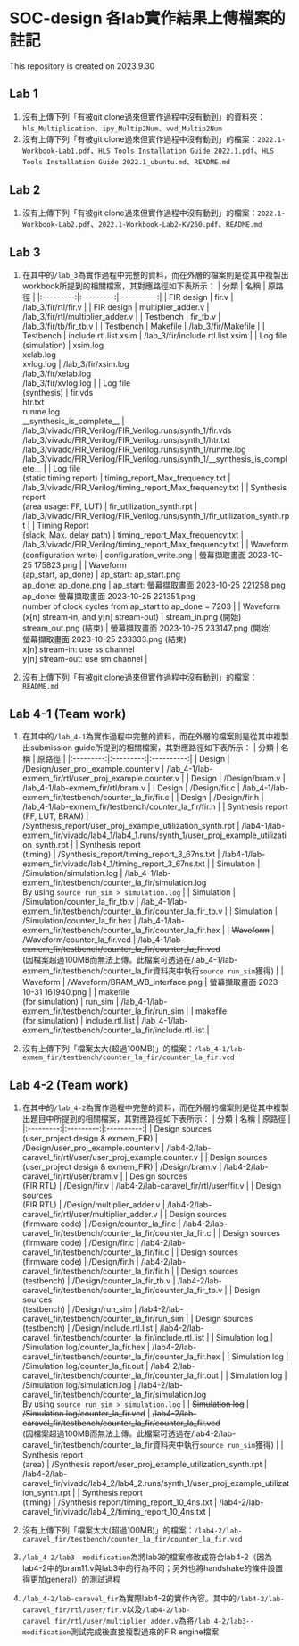 # SOC-design 各lab實作結果上傳檔案的註記
This repository is created on 2023.9.30

## Lab 1
1. 沒有上傳下列「有被git clone過來但實作過程中沒有動到」的資料夾：`hls_Multiplication`、`ipy_Multip2Num`、`vvd_Multip2Num`
2. 沒有上傳下列「有被git clone過來但實作過程中沒有動到」的檔案：`2022.1-Workbook-Lab1.pdf`、`HLS Tools Installation Guide 2022.1.pdf`、`HLS Tools Installation Guide 2022.1_ubuntu.md`、`README.md`

## Lab 2
1. 沒有上傳下列「有被git clone過來但實作過程中沒有動到」的檔案：`2022.1-Workbook-Lab2.pdf`、`2022.1-Workbook-Lab2-KV260.pdf`、`README.md`

## Lab 3
1. 在其中的`/lab_3`為實作過程中完整的資料，而在外層的檔案則是從其中複製出workbook所提到的相關檔案，其對應路徑如下表所示：
   | 分類 | 名稱 | 原路徑 |
   |:---------:|:---------:|:----------:|
   | FIR design | fir.v | /lab_3/fir/rtl/fir.v |
   | FIR design | multiplier_adder.v | /lab_3/fir/rtl/multiplier_adder.v |
   | Testbench | fir_tb.v | /lab_3/fir/tb/fir_tb.v |
   | Testbench | Makefile | /lab_3/fir/Makefile |
   | Testbench | include.rtl.list.xsim | /lab_3/fir/include.rtl.list.xsim |
   | Log file</br>(simulation) | xsim.log</br>xelab.log</br>xvlog.log | /lab_3/fir/xsim.log</br>/lab_3/fir/xelab.log</br>/lab_3/fir/xvlog.log |
   | Log file</br>(synthesis) | fir.vds</br>htr.txt</br>runme.log</br>\_\_synthesis_is_complete\_\_ | /lab_3/vivado/FIR_Verilog/FIR_Verilog.runs/synth_1/fir.vds</br>/lab_3/vivado/FIR_Verilog/FIR_Verilog.runs/synth_1/htr.txt</br>/lab_3/vivado/FIR_Verilog/FIR_Verilog.runs/synth_1/runme.log</br>/lab_3/vivado/FIR_Verilog/FIR_Verilog.runs/synth_1/\_\_synthesis_is_complete\_\_ |
   | Log file</br>(static timing report) | timing_report_Max_frequency.txt | /lab_3/vivado/FIR_Verilog/timing_report_Max_frequency.txt |
   | Synthesis report</br>(area usage: FF, LUT) | fir_utilization_synth.rpt | /lab_3/vivado/FIR_Verilog/FIR_Verilog.runs/synth_1/fir_utilization_synth.rpt |
   | Timing Report</br>(slack, Max. delay path) | timing_report_Max_frequency.txt | /lab_3/vivado/FIR_Verilog/timing_report_Max_frequency.txt |
   | Waveform</br>(configuration write) | configuration_write.png | 螢幕擷取畫面 2023-10-25 175823.png |
   | Waveform</br>(ap_start, ap_done) | ap_start: ap_start.png</br>ap_done: ap_done.png | ap_start: 螢幕擷取畫面 2023-10-25 221258.png</br>ap_done: 螢幕擷取畫面 2023-10-25 221351.png</br>number of clock cycles from ap_start to ap_done = 7203 |
   | Waveform</br>(x[n] stream-in, and y[n] stream-out) | stream_in.png (開始)</br>stream_out.png (結束) | 螢幕擷取畫面 2023-10-25 233147.png (開始)</br>螢幕擷取畫面 2023-10-25 233333.png (結束)</br>x[n] stream-in: use ss channel</br>y[n] stream-out: use sm channel |

2. 沒有上傳下列「有被git clone過來但實作過程中沒有動到」的檔案：`README.md`

## Lab 4-1 (Team work)
1. 在其中的`/lab_4-1`為實作過程中完整的資料，而在外層的檔案則是從其中複製出submission guide所提到的相關檔案，其對應路徑如下表所示：
   | 分類 | 名稱 | 原路徑 |
   |:---------:|:---------:|:----------:|
   | Design | /Design/user_proj_example.counter.v | /lab_4-1/lab-exmem_fir/rtl/user_proj_example.counter.v |
   | Design | /Design/bram.v | /lab_4-1/lab-exmem_fir/rtl/bram.v |
   | Design | /Design/fir.c | /lab_4-1/lab-exmem_fir/testbench/counter_la_fir/fir.c |
   | Design | /Design/fir.h | /lab_4-1/lab-exmem_fir/testbench/counter_la_fir/fir.h |
   | Synthesis report</br>(FF, LUT, BRAM) | /Synthesis_report/user_proj_example_utilization_synth.rpt | /lab4-1/lab-exmem_fir/vivado/lab4_1/lab4_1.runs/synth_1/user_proj_example_utilization_synth.rpt |
   | Synthesis report</br>(timing) | /Synthesis_report/timing_report_3_67ns.txt | /lab4-1/lab-exmem_fir/vivado/lab4_1/timing_report_3_67ns.txt |
   | Simulation | /Simulation/simulation.log | /lab_4-1/lab-exmem_fir/testbench/counter_la_fir/simulation.log</br>By using `source run_sim > simulation.log` |
   | Simulation | /Simulation/counter_la_fir_tb.v | /lab_4-1/lab-exmem_fir/testbench/counter_la_fir/counter_la_fir_tb.v |
   | Simulation | /Simulation/counter_la_fir.hex | /lab_4-1/lab-exmem_fir/testbench/counter_la_fir/counter_la_fir.hex |
   | ~~Waveform~~ | ~~/Waveform/counter_la_fir.vcd~~ | ~~/lab_4-1/lab-exmem_fir/testbench/counter_la_fir/counter_la_fir.vcd~~</br>(因檔案超過100MB而無法上傳。此檔案可透過在/lab_4-1/lab-exmem_fir/testbench/counter_la_fir資料夾中執行`source run_sim`獲得) |
   | Waveform | /Waveform/BRAM_WB_interface.png | 螢幕擷取畫面 2023-10-31 161940.png |
   | makefile</br>(for simulation) | run_sim | /lab_4-1/lab-exmem_fir/testbench/counter_la_fir/run_sim |
   | makefile</br>(for simulation) | include.rtl.list | /lab_4-1/lab-exmem_fir/testbench/counter_la_fir/include.rtl.list |

2. 沒有上傳下列「檔案太大(超過100MB)」的檔案：`/lab_4-1/lab-exmem_fir/testbench/counter_la_fir/counter_la_fir.vcd`

## Lab 4-2 (Team work)
<!--| Design sources</br>(user_project design & exmem_FIR) | /Design/XXX.v | /lab_4-2/XXX.v |
   | Design sources</br>(FIR RTL) | /Design/XXX.v | /lab_4-2/XXX.v |
   | Design sources</br>(firmware code) | /Design/XXX.v | /lab_4-2/XXX.v |
   | Design sources</br>(testbench) | /Design/XXX.v | /lab_4-2/XXX.v |
   | Simulation log | /Design/XXX.v | /lab_4-2/XXX.v |
   | Synthesis report</br>(area) | /Design/XXX.v | /lab_4-2/XXX.v |
   | Synthesis report</br>(timing) | /Design/XXX.v | /lab_4-2/XXX.v |
-->
1. 在其中的`/lab_4-2`為實作過程中完整的資料，而在外層的檔案則是從其中複製出題目中所提到的相關檔案，其對應路徑如下表所示：
   | 分類 | 名稱 | 原路徑 |
   |:---------:|:---------:|:----------:|
   | Design sources</br>(user_project design & exmem_FIR) | /Design/user_proj_example.counter.v | /lab4-2/lab-caravel_fir/rtl/user/user_proj_example.counter.v |
   | Design sources</br>(user_project design & exmem_FIR) | /Design/bram.v | /lab4-2/lab-caravel_fir/rtl/user/bram.v |
   | Design sources</br>(FIR RTL) | /Design/fir.v | /lab4-2/lab-caravel_fir/rtl/user/fir.v |
   | Design sources</br>(FIR RTL) | /Design/multiplier_adder.v | /lab4-2/lab-caravel_fir/rtl/user/multiplier_adder.v |
   | Design sources</br>(firmware code) | /Design/counter_la_fir.c | /lab4-2/lab-caravel_fir/testbench/counter_la_fir/counter_la_fir.c |
   | Design sources</br>(firmware code) | /Design/fir.c | /lab4-2/lab-caravel_fir/testbench/counter_la_fir/fir.c |
   | Design sources</br>(firmware code) | /Design/fir.h | /lab4-2/lab-caravel_fir/testbench/counter_la_fir/fir.h |
   | Design sources</br>(testbench) | /Design/counter_la_fir_tb.v | /lab4-2/lab-caravel_fir/testbench/counter_la_fir/counter_la_fir_tb.v |
   | Design sources</br>(testbench) | /Design/run_sim | /lab4-2/lab-caravel_fir/testbench/counter_la_fir/run_sim |
   | Design sources</br>(testbench) | /Design/include.rtl.list | /lab4-2/lab-caravel_fir/testbench/counter_la_fir/include.rtl.list |
   | Simulation log | /Simulation log/counter_la_fir.hex | /lab4-2/lab-caravel_fir/testbench/counter_la_fir/counter_la_fir.hex |
   | Simulation log | /Simulation log/counter_la_fir.out | /lab4-2/lab-caravel_fir/testbench/counter_la_fir/counter_la_fir.out |
   | Simulation log | /Simulation log/simulation.log | /lab4-2/lab-caravel_fir/testbench/counter_la_fir/simulation.log</br>By using `source run_sim > simulation.log` |
   | ~~Simulation log~~ | ~~/Simulation log/counter_la_fir.vcd~~ | ~~/lab4-2/lab-caravel_fir/testbench/counter_la_fir/counter_la_fir.vcd~~</br>(因檔案超過100MB而無法上傳。此檔案可透過在/lab4-2/lab-caravel_fir/testbench/counter_la_fir資料夾中執行`source run_sim`獲得) |
   | Synthesis report</br>(area) | /Synthesis report/user_proj_example_utilization_synth.rpt | /lab4-2/lab-caravel_fir/vivado/lab4_2/lab4_2.runs/synth_1/user_proj_example_utilization_synth.rpt |
   | Synthesis report</br>(timing) | /Synthesis report/timing_report_10_4ns.txt | /lab4-2/lab-caravel_fir/vivado/lab4_2/timing_report_10_4ns.txt |

3. 沒有上傳下列「檔案太大(超過100MB)」的檔案：`/lab4-2/lab-caravel_fir/testbench/counter_la_fir/counter_la_fir.vcd`
4. `/lab_4-2/lab3--modification`為將lab3的檔案修改成符合lab4-2（因為lab4-2中的bram11.v與lab3中的行為不同；另外也將handshake的條件設置得更加general）的測試過程
5. `/lab_4-2/lab-caravel_fir`為實際lab4-2的實作內容。其中的`/lab4-2/lab-caravel_fir/rtl/user/fir.v`以及`/lab4-2/lab-caravel_fir/rtl/user/multiplier_adder.v`為將`/lab_4-2/lab3--modification`測試完成後直接複製過來的FIR engine檔案


